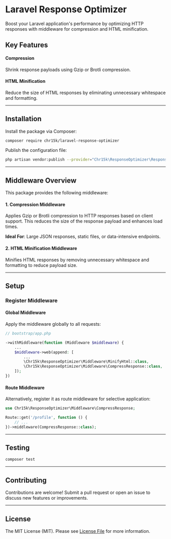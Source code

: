 # Laravel Response Optimizer

Boost your Laravel application's performance by optimizing HTTP responses with middleware for compression and HTML minification.

## Key Features

#### Compression

Shrink response payloads using Gzip or Brotli compression.

#### HTML Minification

Reduce the size of HTML responses by eliminating unnecessary whitespace and formatting.

---

## Installation

Install the package via Composer:

```bash
composer require chr15k/laravel-response-optimizer
```

Publish the configuration file:

```bash
php artisan vendor:publish --provider="Chr15k\ResponseOptimizer\ResponseOptimizerServiceProvider"
```

---

## Middleware Overview

This package provides the following middleware:

#### 1. Compression Middleware

Applies Gzip or Brotli compression to HTTP responses based on client support. This reduces the size of the response payload and enhances load times.

**Ideal For**: Large JSON responses, static files, or data-intensive endpoints.

#### 2. HTML Minification Middleware

Minifies HTML responses by removing unnecessary whitespace and formatting to reduce payload size.

---

## Setup

### Register Middleware

#### Global Middleware

Apply the middleware globally to all requests:

```php
// bootstrap/app.php

->withMiddleware(function (Middleware $middleware) {
    ...
    $middleware->web(append: [
        ...
        \Chr15k\ResponseOptimizer\Middleware\MinifyHtml::class,
        \Chr15k\ResponseOptimizer\Middleware\CompressResponse::class,
    ]);
})
```

#### Route Middleware

Alternatively, register it as route middleware for selective application:

```php
use Chr15k\ResponseOptimizer\Middleware\CompressResponse;

Route::get('/profile', function () {
    // ...
})->middleware(CompressResponse::class);
```

---

## Testing

```bash
composer test
```

---

## Contributing

Contributions are welcome! Submit a pull request or open an issue to discuss new features or improvements.

---

## License

The MIT License (MIT). Please see [License File](https://github.com/chr15k/laravel-response-optimizer/blob/main/LICENSE) for more information.
